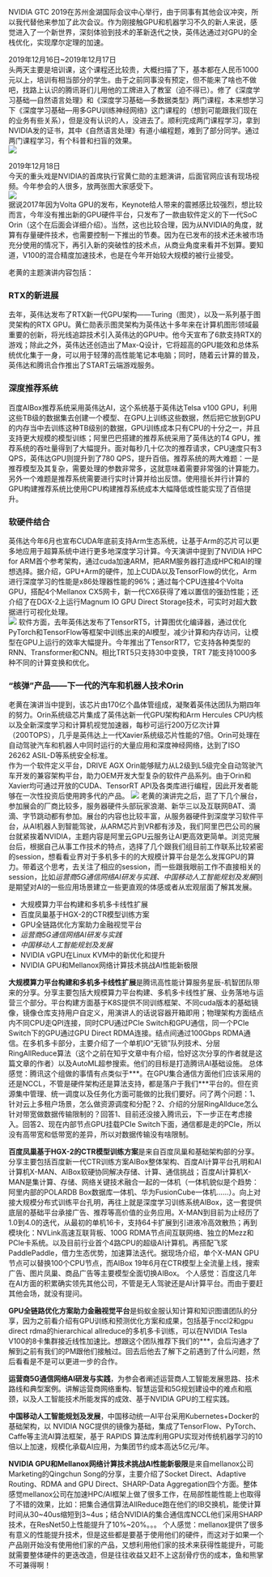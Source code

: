 NVIDIA GTC 2019在苏州金湖国际会议中心举行，由于同事有其他会议冲突，所以我代替他来参加了此次会议。作为刚接触GPU和机器学习不久的新人来说，感觉进入了一个新世界，深刻体验到技术的革新迭代之快，英伟达通过对GPU的全栈优化，实现摩尔定理的加速。  

2019年12月16日~2019年12月17日  
头两天主要是培训课，这个课程还比较贵，大概扫描了下，基本都在人民币1000元以上，培训有相当部分的学生。由于之前同事没有预定，但不能来了啥也不做吧，找路上认识的腾讯哥们儿用他的工牌进入了教室（迫不得已）。修了《深度学习基础—自然语言处理》和《深度学习基础—多数据类型》两门课程，本来想学习下《深度学习基础—用多GPU训练神经网络》这门课程的（想到可能跟我们现在的业务有些关系），但是没有认识的人，没进去了。顺利完成两门课程学习，拿到NVIDIA发的证书，其中《自然语言处理》有道小编程题，难到了部分同学。通过两门课程学习，有个科普和扫盲的效果。  
![](https://img2018.cnblogs.com/blog/1597495/201912/1597495-20191221202106126-2037178144.png)  

2019年12月18日  
今天的重头戏是NVIDIA的首席执行官黄仁勋的主题演讲，后面官网应该有现场视频。今年参会的人很多，放两张图大家感受下。  
![](https://img2018.cnblogs.com/blog/1597495/201912/1597495-20191221202251948-840438503.png)  
据说2017年因为Volta GPU的发布，Keynote给人带来的震撼感比较强烈，想比较而言，今年没有推出新的GPU硬件平台，只发布了一款由软件定义的下一代SoC Orin（这个在后面会详细介绍）。当然，这也比较合理，因为从NVIDIA的角度，就算有存量硬件技术，也需要控制一下推出的节奏。因为在已发布的技术还未被市场充分使用的情况下，再引入新的突破性的技术点，从商业角度来看并不划算。要知道，V100的混合精度加速技术，也是在今年开始较大规模的被行业接受。  

老黄的主题演讲内容包括：
### RTX的新进展    
去年，英伟达发布了RTX新一代GPU架构——Turing（图灵），以及一系列基于图灵架构的RTX GPU。黄仁勋表示图灵架构为英伟达十多年来在计算机图形领域最重要的创新，将光线追踪技术引入英伟达的GPU中。他今天宣布了6款支持RTX的游戏；除此之外，英伟达还创造出了Max-Q设计，它将超高的GPU能效和总体系统优化集于一身，可以用于轻薄的高性能笔记本电脑；同时，随着云计算的普及，英伟达和腾讯合作推出了START云端游戏服务。

### 深度推荐系统    
百度AIBox推荐系统采用英伟达AI，这个系统基于英伟达Telsa v100 GPU，利用这些TB级的数据集去创建一个模型、在GPU上训练这些数据，然后把它放到GPU的内存当中去训练这种TB级别的数据，GPU训练成本只有CPU的十分之一，并且支持更大规模的模型训练；阿里巴巴搭建的推荐系统采用了英伟达的T4 GPU，推荐系统的吞吐量得到了大幅提升。面对每秒几十亿次的推荐请求，CPU速度只有3 QPS，英伟达GPU则提升到了780 QPS，提升百倍。推荐系统的两大难题：一是推荐模型及其复杂，需要处理的参数非常多，这就意味着需要非常强的计算能力。另外一个难题是推荐系统需要进行实时计算并给出反馈。使用擅长并行计算的GPU构建推荐系统比使用CPU构建推荐系统成本大幅降低或性能实现了百倍提升。

### 软硬件结合    
英伟达今年6月也宣布CUDA年底前支持Arm生态系统，让基于Arm的芯片可以更多地应用于超算系统中进行更多地深度学习计算。今天演讲中提到了NVIDIA HPC for ARM首个参考架构，通过cuda加速ARM，把ARM服务器打造成HPC和AI的理想选择。据介绍，GPU+Arm的硬件，加上CUDA以及TensorFlow的优化，Arm进行深度学习的性能是x86处理器性能的96%；通过每个CPU连接4个Volta GPU，搭配4个Mellanox CX5网卡，新一代CX6获得了难以置信的强劲性能；还介绍了在DGX-2上运行Magnum IO GPU Direct Storage技术，可实时对超大数据进行可视化处理。  
![](https://img2018.cnblogs.com/blog/1597495/201912/1597495-20191221202854449-2043269086.png)
软件方面，去年英伟达发布了TensorRT5，计算图优化编译器，通过优化PyTorch和TensorFlow等框架中训练出来的AI模型，减少计算和内存访问，让模型在GPU上运行的效率大幅提升。今年推出了TensorRT7，它支持各种类型的RNN、Transformer和CNN。相比TRT5只支持30中变换，TRT 7能支持1000多种不同的计算变换和优化。

### “核弹”产品——下一代的汽车和机器人技术Orin
老黄在演讲当中提到，该芯片由170亿个晶体管组成，凝聚着英伟达团队为期四年的努力。Orin系统级芯片集成了英伟达新一代GPU架构和Arm Hercules CPU内核以及全新深度学习和计算机视觉加速器，每秒可运行200万亿次计算（200TOPS），几乎是英伟达上一代Xavier系统级芯片性能的7倍。Orin可处理在自动驾驶汽车和机器人中同时运行的大量应用和深度神经网络，达到了ISO 26262 ASIL-D等系统安全标准。  
作为一个软件定义平台，DRIVE AGX Orin能够赋力从L2级到L5级完全自动驾驶汽车开发的兼容架构平台，助力OEM开发大型复杂的软件产品系列。由于Orin和Xavier均可通过开放的CUDA、TensorRT API及各类库进行编程，因此开发者能够在一次性投资后使用跨多代的产品。 
![](https://img2018.cnblogs.com/blog/1597495/201912/1597495-20191221203033443-1427394440.png)
老黄的演讲完之后，逛了下几个展台，参加展会的厂商比较多，服务器硬件头部玩家浪潮、新华三以及互联网BAT、滴滴、字节跳动都有参加。展台的内容也比较丰富，从服务器硬件到深度学习软件平台，从AI机器人到智能驾驶，从ARM芯片到VR都有涉及，我们阿里巴巴公司的展台就紧挨着NVIDIA，主题内容是阿里云GPU云服务让AI更高效更简单。浏览完展台后，根据自己从事工作技术的特点，选择了几个跟我们组目前工作联系比较紧密的session，想看看业界对于多机多卡的的大规模计算平台是怎么发挥GPU的算力。带着这个思考，去关注了相应的session，而一些跟我眼前工作不直接相关的session，比如*运营商5G通信网络AI研发与实践、中国移动人工智能规划及发展*则是期望对AI的一些应用场景建立一些更直观的体感或者从宏观层面了解其发展。

* 大规模算力平台构建和多机多卡线性扩展 
* 百度凤巢基于HGX-2的CTR模型训练方案
* GPU全链路优化方案助力金融视觉平台
* *运营商5G通信网络AI研发与实践*
* *中国移动人工智能规划及发展*
* NVIDIA vGPU在Linux KVM中的新优化和提升
* NVIDIA GPU和Mellanox网络计算技术挑战AI性能新极限

**大规模算力平台构建和多机多卡线性扩展**是腾讯高性能计算服务星辰-机智团队带来的分享。分享主要包括大规模算力平台构建、多机多卡线性扩展、业务落地与运营三个部分。平台构建方面基于K8S提供不同训练框架、不同cuda版本的基础镜像，镜像仓库支持用户自定义，用演讲人的话说容器开箱即用；物理架构方面结点内不同CPU走QPI连接，同时CPU通过PCIe Switch和GPU通信，同一个PCIe Switch下的GPU通过GPU Direct RDMA连接。结点间通过100Gbps RDMA通信。在多机多卡部分，主要介绍了一个单机IO“无锁”队列技术、分层RingAllReduce算法（这个之前在知乎文章中有介绍，恰好这次分享的作者就是这篇文章的作者）以及AutoML超参搜索。他们的目标是打造腾讯AI基础设施。
总体感觉：腾讯这个组做的事情有点类似于***。在GPU集合通信方面他们应该采用的还是NCCL，不管是硬件架构还是算法支持，都是落户于我们***平台的。但在资源集中管理、统一调度以及任务化方面可能做的比我们要好。问了两个问题：1、针对云上多租户场景，怎么做资源调度和分配？2、介绍的分层RingAllduce怎么针对带宽做数据传输限制的？回答1、目前还没接入腾讯云，下一步正在考虑接入。回答2、现在内部节点GPU挂载PCIe Switch下面，通信都是走的PCIe，所以没有高带宽和低带宽的差异，所以对数据传输没有啥限制。

**百度凤巢基于HGX-2的CTR模型训练方案**是来自百度凤巢和基础架构部的分享。分享主要包括百度新一代CTR训练方案AIBox整体架构、百度AI计算平台孔明和AI计算机X-MAN、AIBox软硬协同解决存储、计算、通信挑战；百度AI计算机X-MAN是集计算、存储、网络关键技术融合一起的一体机（一体机貌似是个趋势：阿里内部的POLARDB Box数据库一体机、华为FusionCube一体机……）。向上对接大规模分布式训练平台孔明，再往上就是深度学习训练系统AIBox，这一套提供底层的基础平台承接广告、推荐等高价值的业务应用。X-MAN到目前为止经历了1.0到4.0的迭代，从最初的单机16卡，支持64卡扩展到引进液冷高效散热；再到模块化：NVLink高速互联背板、100G RDMA节点间互联网络、独立的Mezz和PCIe卡系统。以及目前行业首个4路CPU的超级AI计算机。再搭配飞浆PaddlePaddle，借力生态优势，加速算法迭代。据现场介绍，单个X-MAN GPU节点可以替换100个CPU节点，而AIBox 19年6月在CTR模型上全流量上线，搜索广告、图片凤巢、商品广告等主要模型全面切换AIBox。
个人感觉：百度这几年在AI方面的积累确实领先其他公司，不管是无人驾驶还是AI计算平台。而由于要赶其他会场，就没有提问。  

**GPU全链路优化方案助力金融视觉平台**是蚂蚁金服认知计算和知识图谱团队的分享，因为之前看介绍有GPU训练和预测优化方案和成果，包括基于nccl2和gpu direct rdma的hierarchical allreduce的多机多卡训练，可以在NVIDIA Tesla V100的8卡集群接近线性加速比。想跟这个团队推荐下我们的***，会后沟通才了解到之前有我们的PM跟他们接触过。回去后他去了解下之前遇到了什么问题，然后看看是不是可以更进一步的合作。  

**运营商5G通信网络AI研发与实践**，为参会者阐述运营商人工智能发展思路、技术路线和典型案例。讲解运营商网络重构、智慧运营和5G规划建设中的难点和瓶颈，以及人工智能技术所能发挥的成效、基于NVIDIA GPU的工程实践。  

**中国移动人工智能规划及发展**，中国移动统一AI平台采用Kubernetes+Docker的基础架构，以 NVIDIA NGC提供的镜像为基础，集成了TensorFlow、PyTorch、Caffe等主流AI算法框架，基于 RAPIDS 算法库利用GPU实现对传统机器学习的10倍以上加速，规模化承载AI应用，为集团节约成本高达5亿元/年。

**NVIDIA GPU和Mellanox网络计算技术挑战AI性能新极限**是来自mellanox公司Marketing的Qingchun Song的分享，主要介绍了Socket Direct、Adaptive Routing、RDMA and GPU Direct、SHARP-Data Aggregation四个方面。整体感觉mellanox公司在加速HPC/AI框架上做了很多工作，在局部性能性能上也取得了不错的效果，比如：把集合通信算法AllReduce跑在他们的IB交换机，能使计算时间从30~40us缩短到3~4us；结合NVIDIA的集合通信库NCCL他们采用SHARP技术，在ResNet50上性能提升了10%~20%。。。
个人感觉：mellanox提供了很多有意义的性能提升技术，但是这些都是要基于使用他们的硬件，而这对于如果一个产品刚开始没有使用他们家的产品，又想利用他们家的技术来获得性能提升，可能就需要整体硬件的更迭改造，但是往往收益又赶不上这刮骨疗伤的成本，鱼和熊掌不可兼得啊！  
